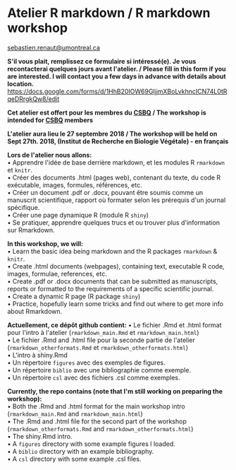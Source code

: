 # Atelier R markdown / R markdown workshop
sebastien.renaut@umontreal.ca

**S'il vous plait, remplissez ce formulaire si intéressé(e). Je vous recontacterai quelques jours avant l'atelier. / Please fill in this form if you are interested. I will contact you a few days in advance with details about location.**
https://docs.google.com/forms/d/1HhB20IOW69GljjmXBoLvkhncICN74L0tRqeDRrgkQw8/edit

**Cet atelier est offert pour les membres du [CSBQ](http://qcbs.ca/) / The workshop is intended for [CSBQ](http://qcbs.ca/) members**

**L'atelier aura lieu le 27 septembre 2018 / The workshop will be held on Sept 27th. 2018, (Institut de Recherche en Biologie Végétale) - en français**

**Lors de l'atelier nous allons:**  
• Apprendre l'idée de base derrière markdown, et les modules R `rmarkdown` et `knitr`.   
• Créer des documents .html (pages web), contenant du texte, du code R exécutable, images, formules, références, etc.  
• Créer un document .pdf or .docx, pouvant être soumis comme un manuscrit scientifique, rapport où formater selon les prérequis d'un journal spécifique.  
• Créer une page dynamique R (module R `shiny`)  
• Se pratiquer, apprendre quelques trucs et ou trouver plus d'information sur Rmarkdown.

**In this workshop, we will:**  
• Learn the basic idea being markdown and the R packages `rmarkdown` & `knitr`.  
• Create .html documents (webpages), containing text, executable R code, images, formulae, references, etc.  
• Create .pdf or .docx documents that can be submitted as manuscripts, reports or formatted to the requirements of a specific scientific journal.  
• Create a dynamic R page (R package `shiny`)  
• Practice, hopefully learn some tricks and find out where to get more info about Rmarkdown.  

**Actuellement, ce dépôt github contient:**
• Le fichier .Rmd et .html format pour l'intro à l'atelier (`rmarkdown_main.Rmd` et `rmarkdown_main.html`)  
• Le fichier .Rmd and .html file pour la seconde partie de l'atelier (`rmarkdown_otherformats.Rmd` et `rmarkdown_otherformats.html`)   
• L'intro à shiny.Rmd  
• Un répertoire `figures` avec des exemples de figures.   
• Un répertoire `biblio` avec une bibliographie comme exemple.    
• Un répertoire `csl` avec des fichiers .csl comme exemples. 

**Currently, the repo contains (note that I'm still working on preparing the workshop):**    
• Both the .Rmd and .html format for the main workshop intro (`rmarkdown_main.Rmd` and `rmarkdown_main.html`)  
• The .Rmd and .html file for the second part of the workshop (`rmarkdown_otherformats.Rmd` and `rmarkdown_otherformats.html`)   
• The shiny.Rmd intro.  
• A `figures` directory with some example figures I loaded.  
• A `biblio` directory with an example bibliography.  
• A `csl` directory with some example .csl files.  

